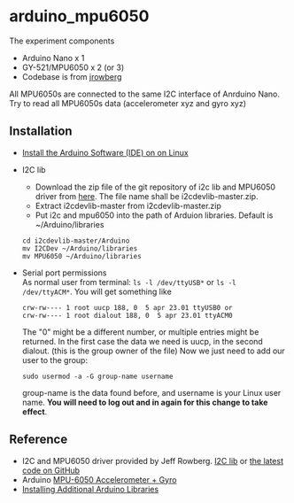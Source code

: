 # arduino_mpu6050

The experiment components
- Arduino Nano x 1
- GY-521/MPU6050 x 2 (or 3)
- Codebase is from [jrowberg](https://github.com/jrowberg/i2cdevlib.git)

All MPU6050s are connected to the same I2C interface of Anrduino Nano. Try to read all MPU6050s data (accelerometer xyz and gyro xyz) 

## Installation
- [Install the Arduino Software (IDE) on on Linux](https://www.arduino.cc/en/main/software)

- I2C lib
    * Download the zip file of the git repository of i2c lib and MPU6050 driver from [here](https://github.com/jrowberg/i2cdevlib/tree/master/Arduino/MPU6050). The file name shall be i2cdevlib-master.zip.
    * Extract i2cdevlib-master from i2cdevlib-master.zip
    * Put i2c and mpu6050 into the path of Arduion libraries. Default is ~/Arduino/libraries
    ```
    cd i2cdevlib-master/Arduino
    mv I2CDev ~/Arduino/libraries
    mv MPU6050 ~/Arduino/libraries
    ```
- Serial port permissions<br>
    As normal user from terminal: ```ls -l /dev/ttyUSB*``` or ```ls -l /dev/ttyACM*```. You will get something like
    ```
    crw-rw---- 1 root uucp 188, 0  5 apr 23.01 ttyUSB0 or
    crw-rw---- 1 root dialout 188, 0  5 apr 23.01 ttyACM0
    ```
    The "0" might be a different number, or multiple entries might be returned. In the first case the data we need is uucp, in the second dialout. (this is the group owner of the file)
    Now we just need to add our user to the group:
    ```
    sudo usermod -a -G group-name username
    ```
    group-name is the data found before, and username is your Linux user name. **You will need to log out and in again for this change to take effect**.


## Reference
- I2C and MPU6050 driver provided by Jeff Rowberg. [I2C lib](http://www.i2cdevlib.com/devices/mpu6050)
or [the latest code on GitHub](https://github.com/jrowberg/i2cdevlib/tree/master/Arduino/MPU6050)
- Arduino [MPU-6050 Accelerometer + Gyro](https://playground.arduino.cc/Main/MPU-6050)
- [Installing Additional Arduino Libraries](https://www.arduino.cc/en/Guide/Libraries)